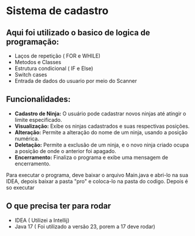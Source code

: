 # Sistema de cadastro

## Aqui foi utilizado o basico de logica de programação:

- Laços de repetição ( FOR e WHILE)
- Metodos e Classes
- Estrutura condicional ( IF e Else)
- Switch cases
- Entrada de dados do usuario por meio do Scanner

## Funcionalidades:
- **Cadastro de Ninja:** O usuário pode cadastrar novos ninjas até atingir o limite especificado.
- **Visualização:** Exibe os ninjas cadastrados e suas respectivas posições.
- **Alteração:** Permite a alteração do nome de um ninja, usando a posição numérica.
- **Deletação:** Permite a exclusão de um ninja, e o novo ninja criado ocupa a posição de onde o anterior foi apagado.
- **Encerramento:** Finaliza o programa e exibe uma mensagem de encerramento.

Para executar o programa, deve baixar o arquivo Main.java e abri-lo na sua IDEA, depois baixar a pasta "pro" e coloca-lo na pasta 
do codigo. Depois é so executar

## O que precisa ter para rodar
- IDEA ( Utilizei a Intellij)
- Java 17 ( Foi utilizado a versão 23, porem a 17 deve rodar) 